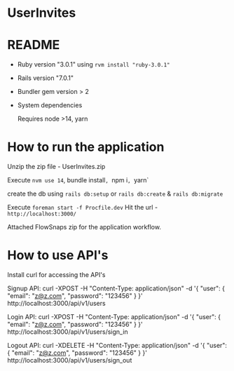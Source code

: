 # UserInvites


# README

- Ruby version "3.0.1" using `rvm install "ruby-3.0.1"` 

- Rails version "7.0.1"
  
- Bundler gem version > 2

- System dependencies
  
  Requires node >14, yarn


# How to run the application

  Unzip the zip file - UserInvites.zip

  Execute `nvm use 14`, bundle install`, `npm i`, `yarn`
  
  create the db using `rails db:setup` or `rails db:create` & `rails db:migrate`
  
  Execute `foreman start -f Procfile.dev` Hit the url - `http://localhost:3000/`

  Attached FlowSnaps zip for the application workflow.


 # How to use API's
  
  Install curl for accessing the API's

  Signup API:
  curl -XPOST -H "Content-Type: application/json" -d '{ "user": { "email": "z@z.com", "password": "123456" } }' http://localhost:3000/api/v1/users

  Login API:
  curl -XPOST -H "Content-Type: application/json" -d '{ "user": { "email": "z@z.com", "password": "123456" } }' http://localhost:3000/api/v1/users/sign_in

  Logout API:
  curl -XDELETE -H "Content-Type: application/json" -d '{ "user": { "email": "z@z.com", "password": "123456" } }' http://localhost:3000/api/v1/users/sign_out
